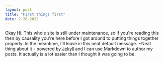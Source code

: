 ```yaml
---
layout: post
title: "First things first"
date: 2-20-2012
---
```


Okay Hi. This whole site is still under maintenance, so if you're reading this then by causality you're here before I got around to putting things together properly. In the meantime, I'll leave in this neat default message. ~Neat thing about it - powered by [Jekyll](http://jekyllrb.com) and I can use Markdown to author my posts. It actually is a lot easier than I thought it was going to be.
